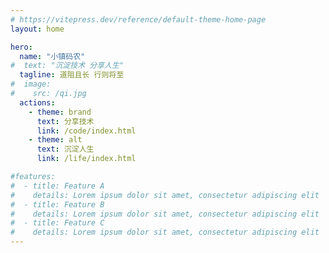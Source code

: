 ```yaml
---
# https://vitepress.dev/reference/default-theme-home-page
layout: home

hero:
  name: "小镇码农"
#  text: "沉淀技术 分享人生"
  tagline: 道阻且长 行则将至
#  image:
#    src: /qi.jpg
  actions:
    - theme: brand
      text: 分享技术
      link: /code/index.html
    - theme: alt
      text: 沉淀人生
      link: /life/index.html

#features:
#  - title: Feature A
#    details: Lorem ipsum dolor sit amet, consectetur adipiscing elit
#  - title: Feature B
#    details: Lorem ipsum dolor sit amet, consectetur adipiscing elit
#  - title: Feature C
#    details: Lorem ipsum dolor sit amet, consectetur adipiscing elit
---
```


